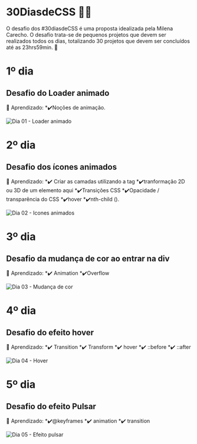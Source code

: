# 30DiasdeCSS 🤩🚀

 O desafio dos #30diasdeCSS é uma proposta idealizada pela Milena Carecho. O desafio trata-se de pequenos projetos que devem ser realizados todos os dias, totalizando 30 projetos que devem ser concluídos até as 23hrs59min. 🚀

 # 1º dia
 ## Desafio do Loader animado

 📌 Aprendizado:
 *✔️Noções de animação.


![Dia 01 - Loader animado](https://media.giphy.com/media/i3aI2vuKAQgQhfCk6h/giphy.gif)

# 2º dia
 ## Desafio dos ícones animados

 📌 Aprendizado: 
 *✔️ Criar as camadas utilizando a tag <span>
 *✔️tranformação 2D ou 3D de um elemento aqui
 *✔️Transições CSS
 *✔️Opacidade / transparência do CSS
 *✔️hover
 *✔️nth-child ().


![Dia 02 - Icones animados](https://media.giphy.com/media/DYHzfPmqWoRKNxHe2u/giphy.gif)

# 3º dia
## Desafio da mudança de cor ao entrar na div

📌 Aprendizado:
*✔️ Animation
*✔️Overflow

![Dia 03 - Mudança de cor](https://media.giphy.com/media/Cvs6mlhfHBRJGObCK2/giphy.gif)

# 4º dia
## Desafio do efeito hover

📌 Aprendizado:
*✔️ Transition
*✔️ Transform
*✔️ hover
*✔️ ::before
*✔️ ::after

![Dia 04 - Hover](https://media.giphy.com/media/q1iHVKR8KUGn01r5fu/giphy.gif)

# 5º dia
## Desafio do efeito Pulsar

📌 Aprendizado:
*✔️@keyframes
*✔️ animation
*✔️ transition

![Dia 05 - Efeito pulsar](https://media.giphy.com/media/4U7YmjkexwxqJCcKTf/giphy.gif)